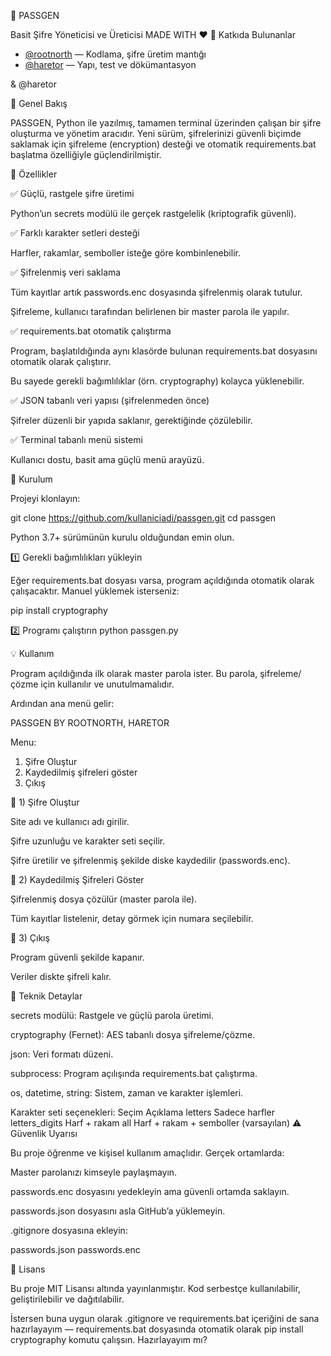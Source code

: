 🔐 PASSGEN

Basit Şifre Yöneticisi ve Üreticisi
MADE WITH ❤
👥 Katkıda Bulunanlar
- [@rootnorth](https://github.com/rootnorth) — Kodlama, şifre üretim mantığı
- [@haretor](https://github.com/haretor) — Yapı, test ve dökümantasyon

 & @haretor

🧩 Genel Bakış

PASSGEN, Python ile yazılmış, tamamen terminal üzerinden çalışan bir şifre oluşturma ve yönetim aracıdır.
Yeni sürüm, şifrelerinizi güvenli biçimde saklamak için şifreleme (encryption) desteği ve otomatik requirements.bat başlatma özelliğiyle güçlendirilmiştir.

🚀 Özellikler

✅ Güçlü, rastgele şifre üretimi

Python’un secrets modülü ile gerçek rastgelelik (kriptografik güvenli).

✅ Farklı karakter setleri desteği

Harfler, rakamlar, semboller isteğe göre kombinlenebilir.

✅ Şifrelenmiş veri saklama

Tüm kayıtlar artık passwords.enc dosyasında şifrelenmiş olarak tutulur.

Şifreleme, kullanıcı tarafından belirlenen bir master parola ile yapılır.

✅ requirements.bat otomatik çalıştırma

Program, başlatıldığında aynı klasörde bulunan requirements.bat dosyasını otomatik olarak çalıştırır.

Bu sayede gerekli bağımlılıklar (örn. cryptography) kolayca yüklenebilir.

✅ JSON tabanlı veri yapısı (şifrelenmeden önce)

Şifreler düzenli bir yapıda saklanır, gerektiğinde çözülebilir.

✅ Terminal tabanlı menü sistemi

Kullanıcı dostu, basit ama güçlü menü arayüzü.

🧱 Kurulum

Projeyi klonlayın:

git clone https://github.com/kullaniciadi/passgen.git
cd passgen


Python 3.7+ sürümünün kurulu olduğundan emin olun.

1️⃣ Gerekli bağımlılıkları yükleyin

Eğer requirements.bat dosyası varsa, program açıldığında otomatik olarak çalışacaktır.
Manuel yüklemek isterseniz:

pip install cryptography

2️⃣ Programı çalıştırın
python passgen.py

💡 Kullanım

Program açıldığında ilk olarak master parola ister.
Bu parola, şifreleme/çözme için kullanılır ve unutulmamalıdır.

Ardından ana menü gelir:

PASSGEN BY ROOTNORTH, HARETOR

Menu:
 1) Şifre Oluştur
 2) Kaydedilmiş şifreleri göster
 3) Çıkış

🔸 1) Şifre Oluştur

Site adı ve kullanıcı adı girilir.

Şifre uzunluğu ve karakter seti seçilir.

Şifre üretilir ve şifrelenmiş şekilde diske kaydedilir (passwords.enc).

🔸 2) Kaydedilmiş Şifreleri Göster

Şifrelenmiş dosya çözülür (master parola ile).

Tüm kayıtlar listelenir, detay görmek için numara seçilebilir.

🔸 3) Çıkış

Program güvenli şekilde kapanır.

Veriler diskte şifreli kalır.

🔐 Teknik Detaylar

secrets modülü: Rastgele ve güçlü parola üretimi.

cryptography (Fernet): AES tabanlı dosya şifreleme/çözme.

json: Veri formatı düzeni.

subprocess: Program açılışında requirements.bat çalıştırma.

os, datetime, string: Sistem, zaman ve karakter işlemleri.

Karakter seti seçenekleri:
Seçim	Açıklama
letters	Sadece harfler
letters_digits	Harf + rakam
all	Harf + rakam + semboller (varsayılan)
⚠️ Güvenlik Uyarısı

Bu proje öğrenme ve kişisel kullanım amaçlıdır.
Gerçek ortamlarda:

Master parolanızı kimseyle paylaşmayın.

passwords.enc dosyasını yedekleyin ama güvenli ortamda saklayın.

passwords.json dosyasını asla GitHub’a yüklemeyin.

.gitignore dosyasına ekleyin:

passwords.json
passwords.enc

📄 Lisans

Bu proje MIT Lisansı altında yayınlanmıştır.
Kod serbestçe kullanılabilir, geliştirilebilir ve dağıtılabilir.

İstersen buna uygun olarak .gitignore ve requirements.bat içeriğini de sana hazırlayayım — requirements.bat dosyasında otomatik olarak pip install cryptography komutu çalışsın.
Hazırlayayım mı?
